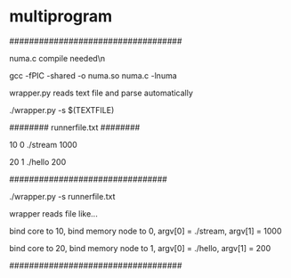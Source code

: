 # multiprogram


###################################

numa.c compile needed\n

gcc -fPIC -shared -o numa.so numa.c -lnuma

wrapper.py reads text file and parse automatically

./wrapper.py -s $(TEXTFILE)

######## runnerfile.txt ########

10 0 ./stream 1000

20 1 ./hello 200

################################

./wrapper.py -s runnerfile.txt


wrapper reads file like...

bind core to 10, bind memory node to 0, argv[0] = ./stream, argv[1] = 1000

bind core to 20, bind memory node to 1, argv[0] = ./hello, argv[1] = 200

###################################
